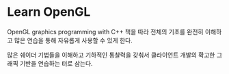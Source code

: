
# Learn OpenGL 

OpenGL graphics programming with C++ 책을 따라 전체의 기초를 완전히 이해하고 
많은 연습을 통해 자유롭게 사용할 수 있게 한다. 

많은 쉐이더 기법들을 이해하고 기하적인 통찰력을 갖춰서 클라이언트 개발의 
확고한 그래픽 기반을 연습하는 터로 삼는다. 

